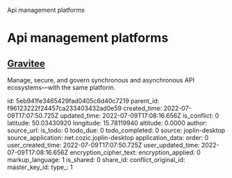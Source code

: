 Api management platforms

# Api management platforms

## [**Gravitee**](https://www.gravitee.io/?hsLang=en)
Manage, secure, and govern synchronous and asynchronous API ecosystems—with the same platform.

id: 5eb941fe3465429fad0405c6d40c7219
parent_id: f96123222f24457ca233403432ad0e59
created_time: 2022-07-09T17:07:50.725Z
updated_time: 2022-07-09T17:08:16.656Z
is_conflict: 0
latitude: 50.03430920
longitude: 15.78119940
altitude: 0.0000
author: 
source_url: 
is_todo: 0
todo_due: 0
todo_completed: 0
source: joplin-desktop
source_application: net.cozic.joplin-desktop
application_data: 
order: 0
user_created_time: 2022-07-09T17:07:50.725Z
user_updated_time: 2022-07-09T17:08:16.656Z
encryption_cipher_text: 
encryption_applied: 0
markup_language: 1
is_shared: 0
share_id: 
conflict_original_id: 
master_key_id: 
type_: 1